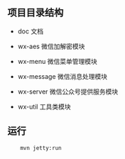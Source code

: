 ## 项目目录结构

- doc 文档

- wx-aes 微信加解密模块

- wx-menu 微信菜单管理模块

- wx-message 微信消息处理模块

- wx-server 微信公众号提供服务模块

- wx-util 工具类模块

## 运行
```
    mvn jetty:run
```